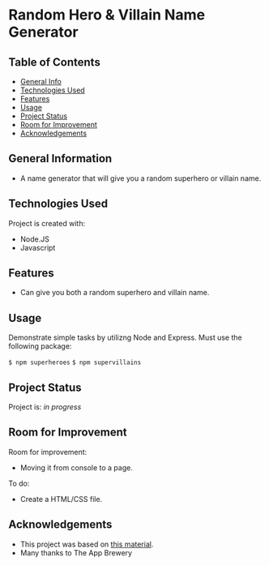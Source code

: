 # Random Hero & Villain Name Generator

## Table of Contents
* [General Info](#general-information)
* [Technologies Used](#technologies-used)
* [Features](#features)
* [Usage](#usage)
* [Project Status](#project-status)
* [Room for Improvement](#room-for-improvement)
* [Acknowledgements](#acknowledgements)


## General Information
- A name generator that will give you a random superhero or villain name.

## Technologies Used
Project is created with:
* Node.JS
* Javascript

## Features
- Can give you both a random superhero and villain name.

## Usage
Demonstrate simple tasks by utilizng Node and Express.
Must use the following package:

`$ npm superheroes`
`$ npm supervillains`


## Project Status
Project is: _in progress_ 


## Room for Improvement

Room for improvement:
- Moving it from console to a page.

To do:
- Create a HTML/CSS file.

## Acknowledgements
- This project was based on [this material](https://www.udemy.com/course/the-complete-web-development-bootcamp/).
- Many thanks to The App Brewery
